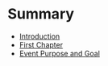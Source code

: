 # Summary

* [Introduction](README.md)
* [First Chapter](chapter1.md)
* [Event Purpose and Goal](event_purpose_and_goal.md)

